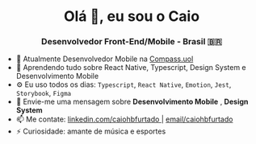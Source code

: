 <h1 align="center">Olá 👋, eu sou o Caio</h1>
<h3 align="center">Desenvolvedor Front-End/Mobile -  Brasil 🇧🇷</h3>

- 🔭  Atualmente Desenvolvedor Mobile na [Compass.uol](https://compass.uol/pt/home/)
- 🌱  Aprendendo tudo sobre React Native, Typescript, Design System e Desenvolvimento Mobile
- ⚙️   Eu uso todos os dias: `Typescript`, `React Native`, `Emotion`, `Jest`, `Storybook`, `Figma`
- 💬  Envie-me uma mensagem sobre **Desenvolvimento Mobile** , **Design System**
- 📫  Me contate: [ linkedin.com/caiohbfurtado ](https://linked.in/caiohbfurtado) | [ email/caiohbfurtado ](mailto:caiohbfurtado@gmail.com)
- ⚡️   Curiosidade: amante de música e esportes
